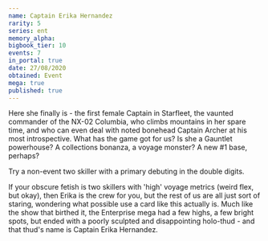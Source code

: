```yaml
---
name: Captain Erika Hernandez
rarity: 5
series: ent
memory_alpha:
bigbook_tier: 10
events: 7
in_portal: true
date: 27/08/2020
obtained: Event
mega: true
published: true
---
```


Here she finally is - the first female Captain in Starfleet, the vaunted commander of the NX-02 Columbia, who climbs mountains in her spare time, and who can even deal with noted bonehead Captain Archer at his most introspective. What has the game got for us? Is she a Gauntlet powerhouse? A collections bonanza, a voyage monster? A new #1 base, perhaps?

Try a non-event two skiller with a primary debuting in the double digits.

If your obscure fetish is two skillers with 'high' voyage metrics (weird flex, but okay), then Erika is the crew for you, but the rest of us are all just sort of staring, wondering what possible use a card like this actually is. Much like the show that birthed it, the Enterprise mega had a few highs, a few bright spots, but ended with a poorly sculpted and disappointing holo-thud - and that thud's name is Captain Erika Hernandez.
